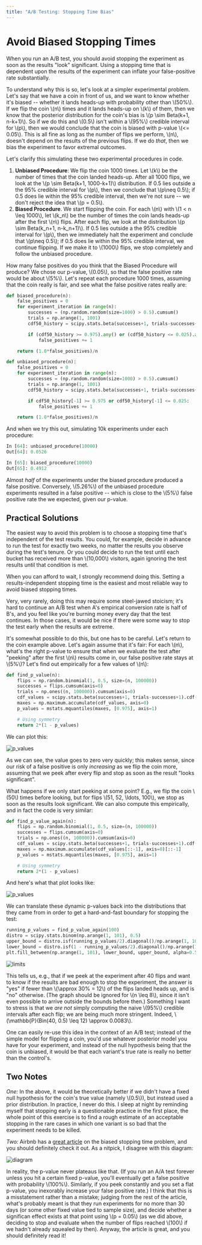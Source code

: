 ```yaml
---
title: "A/B Testing: Stopping Time Bias"
---
```


# Avoid Biased Stopping Times

When you run an A/B test, you should avoid stopping the experiment as soon as the results "look" significant. Using a stopping time that is dependent upon the results of the experiment can inflate your false-positive rate substantially.

To understand why this is so, let's look at a simpler experimental problem. Let's say that we have a coin in front of us, and we want to know whether it's biased -- whether it lands heads-up with probability other than \\(50\%\\). If we flip the coin \\(n\\) times and it lands heads-up on \\(k\\) of them, then we know that the posterior distribution for the coin's bias is \\(p \sim Beta(k+1, n-k+1)\\). So if we do this and \\(0.5\\) isn't within a \\(95\%\\) credible interval for \\(p\\), then we would conclude that the coin is biased with p-value \\(<= 0.05\\). This is all fine as long as the number of flips we perform, \\(n\\), doesn't depend on the results of the previous flips. If we do *that*, then we bias the experiment to favor extremal outcomes.

Let's clarify this simulating these two experimental procedures in code.

1. **Unbiased Procedure**: We flip the coin 1000 times. Let \\(k\\) be the number of times that the coin landed heads-up. After all 1000 flips, we look at the \\(p \sim Beta(k+1, 1000-k+1)\\) distribution. If 0.5 lies outside a the 95% credible interval for \\(p\\), then we conclude that \\(p\neq 0.5\\); if 0.5 does lie within the 95% credible interval, then we're not sure -- we don't reject the idea that \\(p = 0.5\\).
2. **Biased Procedure**. We start flipping the coin. For each \\(n\\) with \\(1 < n \leq 1000\\), let \\(k\_n\\) be the number of times the coin lands heads-up after the first \\(n\\) flips. After each flip, we look at the distribution \\(p \sim Beta(k\_n+1, n-k\_n+1)\\). If 0.5 lies outside a the 95% credible interval for \\(p\\), then we immediately halt the experiment and conclude that \\(p\neq 0.5\\); if 0.5 does lie within the 95% credible interval, we continue flipping. If we make it to \\(1000\\) flips, we stop completely and follow the unbiased procedure.

How many false positives do you think that the Biased Procedure will produce? We chose our p-value, \\(0.05\\), so that the false positive rate would be about \\(5\%\\). Let's repeat each procedure 1000 times, assuming that the coin really is fair, and see what the false positive rates really are:

```python
def biased_procedure(n):
    false_positives = 0
    for experiment_iteration in range(n):
        successes = (np.random.random(size=1000) > 0.5).cumsum()
        trials = np.arange(1, 1001)
        cdf50_history = scipy.stats.beta(successes+1, trials-successes+1).cdf(0.5)

        if (cdf50_history >= 0.975).any() or (cdf50_history <= 0.025).any():
            false_positives += 1

    return (1.0*false_positives)/n

def unbiased_procedure(n):
    false_positives = 0
    for experiment_iteration in range(n):
        successes = (np.random.random(size=1000) > 0.5).cumsum()
        trials = np.arange(1, 1001)
        cdf50_history = scipy.stats.beta(successes+1, trials-successes+1).cdf(0.5)

        if cdf50_history[-1] >= 0.975 or cdf50_history[-1] <= 0.025:
            false_positives += 1

    return (1.0*false_positives)/n
```

And when we try this out, simulating 10k experiments under each procedure:

```python
In [64]: unbiased_procedure(10000)
Out[64]: 0.0526

In [65]: biased_procedure(10000)
Out[65]: 0.4912
```

Almost *half* of the experiments under the biased procedure produced a false positive. Conversely, \\(5.26\%\\) of the unbiased procedure experiments resulted in a false positive -- which is close to the \\(5\%\\) false positive rate the we expected, given our p-value.

## Practical Solutions

The easiest way to avoid this problem is to choose a stopping time that's independent of the test results. You could, for example, decide in advance to run the test for exactly two weeks, no matter the results you observe during the test's tenure. Or you could decide to run the test until each bucket has received more than \\(10,000\\) visitors, again ignoring the test results until that condition is met.

When you can afford to wait, I strongly recommend doing this. Setting a results-independent stopping time is the easiest and most reliable way to avoid biased stopping times.

Very, very rarely, doing this may require some steel-jawed stoicism; it's hard to continue an A/B test when A's empirical conversion rate is half of B's, and you feel like you're burning money every day that the test continues. In those cases, it would be nice if there were some way to stop the test early when the results are extreme.

It's somewhat possible to do this, but one has to be careful. Let's return to the coin example above. Let's again assume that it's fair: For each \\(n\\), what's the right p-value to ensure that when we evaluate the test after "peeking" after the first \\(n\\) results come in, our false positive rate stays at \\(5\%\\)? Let's find out empirically for a few values of \\(n\\):

```python
def find_p_value(n):
    flips = np.random.binomial(1, 0.5, size=(n, 100000))
    successes = flips.cumsum(axis=0)
    trials = np.ones((n, 100000)).cumsum(axis=0)
    cdf_values = scipy.stats.beta(successes+1, trials-successes+1).cdf(0.5)
    maxes = np.maximum.accumulate(cdf_values, axis=0)
    p_values = mstats.mquantiles(maxes, [0.975], axis=1)

    # Using symmetry
    return 2*(1 - p_values)
```

We can plot this:

![p_values](https://i.imgur.com/8GORaKs.png)

As we can see, the value goes to zero very quickly; this makes sense, since our risk of a false positive is only *increasing* as we flip the coin more, assuming that we peek after every flip and stop as soon as the result "looks significant".

What happens if we only start peeking at some point? E.g., we flip the coin \\(50\\) times before looking, but for flips \\(51, 52, \ldots, 100\\), we stop as soon as the results look significant. We can also compute this empirically, and in fact the code is very similar:

```python
def find_p_value_again(n):
    flips = np.random.binomial(1, 0.5, size=(n, 100000))
    successes = flips.cumsum(axis=0)
    trials = np.ones((n, 100000)).cumsum(axis=0)
    cdf_values = scipy.stats.beta(successes+1, trials-successes+1).cdf(0.5)
    maxes = np.maximum.accumulate(cdf_values[::-1], axis=0)[::-1]
    p_values = mstats.mquantiles(maxes, [0.975], axis=1)

    # Using symmetry
    return 2*(1 - p_values)
```

And here's what that plot looks like:

![p_values](https://i.imgur.com/fG9yWn6.png)

We can translate these dynamic p-values back into the distributions that they came from in order to get a hard-and-fast boundary for stopping the test:

```python
running_p_values = find_p_value_again(100)
distro = scipy.stats.binom(np.arange(1, 101), 0.5)
upper_bound = distro.isf(running_p_values/2).diagonal()/np.arange(1, 101)
lower_bound = distro.isf(1 - running_p_values/2).diagonal()/np.arange(1, 101)
plt.fill_between(np.arange(1, 101), lower_bound, upper_bound, alpha=0.5, linewidth=1)
```

![limits](https://i.imgur.com/1H24qZE.png)

This tells us, e.g., that if we peek at the experiment after 40 flips and want to know if the results are bad enough to stop the experiment, the answer is "yes" if fewer than \\(\approx 30\% = 12\\) of the flips landed heads up, and is "no" otherwise. (The graph should be ignored for \\(n \leq 8\\), since it isn't even possible to arrive outside the bounds before then.) Something I want to stress is that we *are not* simply computing the naive \\(95\%\\) credible intervals after each flip; we are being much more stringent. Indeed, \\(\mathbb{P}(Bin(40, 0.5) \leq 12) \approx 0.0083\\).

One can easily re-use this idea in the context of an A/B test; instead of the simple model for flipping a coin, you'd use whatever posterior model you have for your experiment, and instead of the null hypothesis being that the coin is unbiased, it would be that each variant's true rate is really no better than the control's.

## Two Notes

*One:* In the above, it would be theoretically better if we didn't have a fixed null hypothesis for the coin's true value (namely \\(0.5\\)), but instead used a prior distribution. In practice, I never do this. I sleep at night by reminding myself that stopping early is a questionable practice in the first place, the whole point of this exercise is to find a rough estimate of an acceptable stopping in the rare cases in which one variant is so bad that the experiment needs to be killed.

*Two:* Airbnb has a [great article](http://nerds.airbnb.com/experiments-at-airbnb/) on the biased stopping time problem, and you should definitely check it out. As a nitpick, I disagree with this diagram:

![diagram](http://nerds.airbnb.com/wp-content/uploads/2014/05/img6_dynamic_p.png)

In reality, the p-value never plateaus like that. (If you run an A/A test forever unless you hit a certain fixed p-value, you'll eventually get a false positive with probability \\(100\%\\). Similarly, if you peek constantly and you set a flat p-value, you inexorably increase your false positive rate.) I think that this is a misstatement rather than a mistake; judging from the rest of the article, what's probably meant is that they run experiments for no more than 30 days (or some other fixed value tied to sample size), and decide whether a significan effect exists at that point using \\(p = 0.05\\) (as we did above, deciding to stop and evaluate when the number of flips reached \\(100\\) if we hadn't already squealed by then). Anyway, the article is great, and you should definitely read it! 
